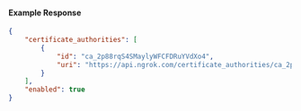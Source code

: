 <!-- Code generated for API Clients. DO NOT EDIT. -->

#### Example Response

```json
{
	"certificate_authorities": [
		{
			"id": "ca_2p88rqS4SMaylyWFCFDRuYVdXo4",
			"uri": "https://api.ngrok.com/certificate_authorities/ca_2p88rqS4SMaylyWFCFDRuYVdXo4"
		}
	],
	"enabled": true
}
```
